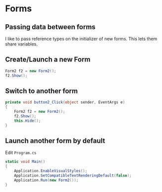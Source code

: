 # Forms

## Passing data between forms
I like to pass reference types on the initializer of new forms. This lets them share variables.

## Create/Launch a new Form
```cs
Form2 f2 = new Form2();
f2.Show();
```

## Switch to another form
```cs
private void button2_Click(object sender, EventArgs e)
{
    Form2 f2 = new Form2();
    f2.Show();
    this.Hide();
}
```
## Launch another form by default
Edit `Program.cs`
```cs
static void Main()
{
    Application.EnableVisualStyles();
    Application.SetCompatibleTextRenderingDefault(false);
    Application.Run(new Form2());
}
```
